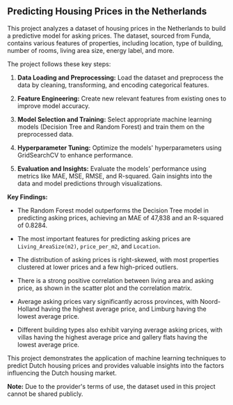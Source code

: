 ## Predicting Housing Prices in the Netherlands

This project analyzes a dataset of housing prices in the Netherlands to build a predictive model for asking prices. The dataset, sourced from Funda, contains various features of properties, including location, type of building, number of rooms, living area size, energy label, and more.

The project follows these key steps:

1.  **Data Loading and Preprocessing:** Load the dataset and preprocess the data by cleaning, transforming, and encoding categorical features.

2.  **Feature Engineering:** Create new relevant features from existing ones to improve model accuracy.

3.  **Model Selection and Training:** Select appropriate machine learning models (Decision Tree and Random Forest) and train them on the preprocessed data.

4.  **Hyperparameter Tuning:** Optimize the models' hyperparameters using GridSearchCV to enhance performance.

5.  **Evaluation and Insights:** Evaluate the models' performance using metrics like MAE, MSE, RMSE, and R-squared. Gain insights into the data and model predictions through visualizations.

**Key Findings:**

*   The Random Forest model outperforms the Decision Tree model in predicting asking prices, achieving an MAE of 47,838 and an R-squared of 0.8284.

*   The most important features for predicting asking prices are `Living_AreaSize(m2)`, `price_per_m2`, and `Location`.

*   The distribution of asking prices is right-skewed, with most properties clustered at lower prices and a few high-priced outliers.

*   There is a strong positive correlation between living area and asking price, as shown in the scatter plot and the correlation matrix.

*   Average asking prices vary significantly across provinces, with Noord-Holland having the highest average price, and Limburg having the lowest average price.

*   Different building types also exhibit varying average asking prices, with villas having the highest average price and gallery flats having the lowest average price.

This project demonstrates the application of machine learning techniques to predict Dutch housing prices and provides valuable insights into the factors influencing the Dutch housing market.

**Note:** Due to the provider's terms of use, the dataset used in this project cannot be shared publicly.
